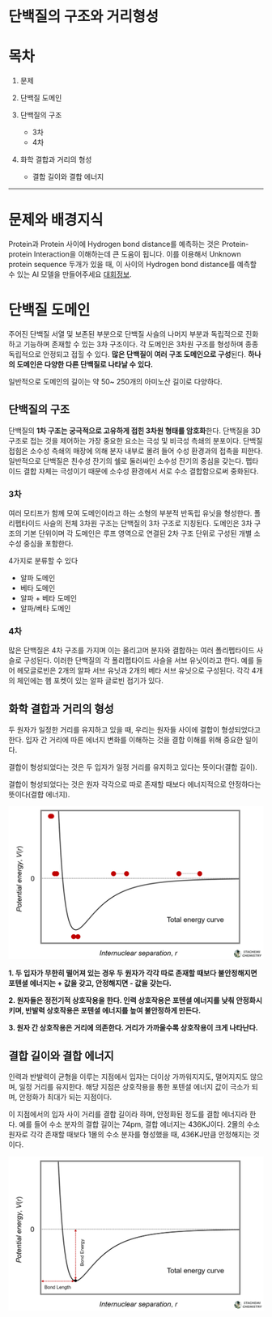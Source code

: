 # 단백질의 구조와 거리형성

# 목차

1. 문제

2. 단백질 도메인

3. 단백질의 구조
   - 3차
   - 4차
  
4. 화학 결합과 거리의 형성
   - 결합 길이와 결합 에너지

---

# 문제와 배경지식

Protein과 Protein 사이에 Hydrogen bond distance를 예측하는 것은 Protein-protein Interaction을 이해하는데 큰 도움이 됩니다. 이를 이용해서 Unknown protein sequence 두개가 있을 때, 이 사이의 Hydrogen bond distance를 예측할 수 있는 AI 모델을 만들어주세요 [대회정보](https://dacon.io/competitions/official/236030/overview/description).


# 단백질 도메인

주어진 단백질 서열 및 보존된 부분으로 단백질 사슬의 나머지 부분과 독립적으로 진화하고 기능하며 존재할 수 있는 3차 구조이다. 각 도메인은 3차원 구조를 형성하며 종종 독립적으로 안정되고 접힐 수 있다. **많은 단백질이 여러 구조 도메인으로 구성**된다. **하나의 도메인은 다양한 다른 단백질로 나타날 수 있다.**

일반적으로 도메인의 길이는 약 50~ 250개의 아미노산 길이로 다양하다.

## 단백질의 구조

단백질의 **1차 구조는 궁극적으로 고유하게 접힌 3차원 형태를 암호화**한다. 단백질을 3D 구조로 접는 것을 제어하는 가장 중요한 요소는 극성 및 비극성 측쇄의 분포이다. 단백질 접힘은 소수성 측쇄의 매장에 의해 분자 내부로 몰려 들어 수성 환경과의 접촉을 피한다. 일반적으로 단백질은 친수성 잔기의 쉘로 둘러싸인 소수성 잔기의 중심을 갖는다. 펩타이드 결합 자체는 극성이기 때문에 소수성 환경에서 서로 수소 결합함으로써 중화된다.

### 3차

여러 모티프가 함께 모여 도메인이라고 하는 소형의 부분적 반독립 유닛을 형성한다. 폴리펩타이드 사슬의 전체 3차원 구조는 단백질의 3차 구조로 지칭된다. 도메인은 3차 구조의 기본 단위이며 각 도메인은 루프 영역으로 연결된 2차 구조 단위로 구성된 개별 소수성 중심을 포함한다.

4가지로 분류할 수 있다

- 알파 도메인
- 베타 도메인
- 알파 + 베타 도메인
- 알파/베타 도메인

### 4차

많은 단백질은 4차 구조를 가지며 이는 올리고머 분자와 결합하는 여러 폴리펩타이드 사슬로 구성된다. 이러한 단백질의 각 폴리펩타이드 사슬을 서브 유닛이라고 한다. 예를 들어 헤모글로빈은 2개의 알파 서브 유닛과 2개의 베타 서브 유닛으로 구성된다. 각각 4개의 체인에는 헴 포켓이 있는 알파 글로빈 접기가 있다.

## 화학 결합과 거리의 형성

두 원자가 일정한 거리를 유지하고 있을 때, 우리는 원자들 사이에 결합이 형성되었다고 한다. 입자 간 거리에 따른 에너지 변화를 이해하는 것을 결합 이해를 위해 중요한 일이다.

결합이 형성되었다는 것은 두 입자가 일정 거리를 유지하고 있다는 뜻이다(결합 길이).

결합이 형성되었다는 것은 원자 각각으로 따로 존재할 때보다 에너지적으로 안정하다는 뜻이다(결합 에너지).

![Example instance](https://github.com/bloodmage1/protein-protein/blob/main/Change_of_energy.png)

**1. 두 입자가 무한히 떨어져 있는 경우 두 원자가 각각 따로 존재할 때보다 불안정해지면 포텐셜 에너지는 + 값을 갖고, 안정해지면 - 값을 갖는다.**

**2. 원자들은 정전기적 상호작용을 한다. 인력 상호작용은 포텐셜 에너지를 낮춰 안정화시키며, 반발력 상호작용은 포텐셜 에너지를 높여 불안정하게 만든다.**

**3. 원자 간 상호작용은 거리에 의존한다. 거리가 가까울수록 상호작용이 크게 나타난다.**

## 결합 길이와 결합 에너지

인력과 반발력이 균형을 이루는 지점에서 입자는 더이상 가까워지지도, 멀어지지도 않으며, 일정 거리를 유지한다. 해당 지점은 상호작용을 통한 포텐셜 에너지 값이 극소가 되며, 안정화가 최대가 되는 지점이다.

이 지점에서의 입자 사이 거리를 결합 길이라 하며, 안정화된 정도를 결합 에너지라 한다. 예를 들어 수소 분자의 결합 길이는 74pm, 결합 에너지는 436KJ이다. 2몰의 수소 원자로 각각 존재할 때보다 1몰의 수소 분자를 형성했을 때, 436KJ만큼 안정해지는 것이다.

![Example instance](https://github.com/bloodmage1/protein-protein/blob/main/Energy_curve.png)